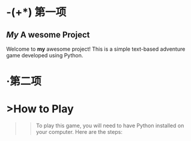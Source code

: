# -(+*) 第一项
## *My* **A** wesome Project
Welcome to **my** awesome project! This is a simple text-based adventure game developed using Python.

# ·第二项
# >How to Play
>>To play this game, you will need to have Python installed on your computer. Here are the steps:

